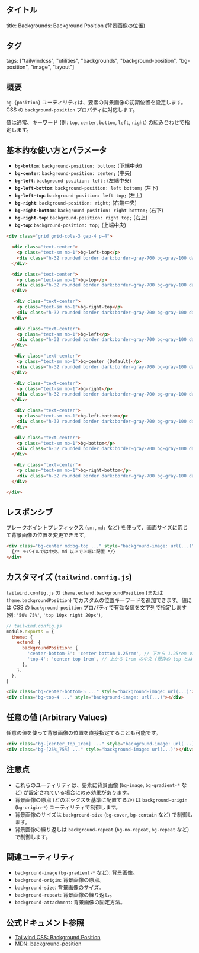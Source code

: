 ## タイトル
title: Backgrounds: Background Position (背景画像の位置)

## タグ
tags: ["tailwindcss", "utilities", "backgrounds", "background-position", "bg-position", "image", "layout"]

## 概要
`bg-{position}` ユーティリティは、要素の背景画像の初期位置を設定します。CSS の `background-position` プロパティに対応します。

値は通常、キーワード (例: `top`, `center`, `bottom`, `left`, `right`) の組み合わせで指定します。

## 基本的な使い方とパラメータ

*   **`bg-bottom`**: `background-position: bottom;` (下端中央)
*   **`bg-center`**: `background-position: center;` (中央)
*   **`bg-left`**: `background-position: left;` (左端中央)
*   **`bg-left-bottom`**: `background-position: left bottom;` (左下)
*   **`bg-left-top`**: `background-position: left top;` (左上)
*   **`bg-right`**: `background-position: right;` (右端中央)
*   **`bg-right-bottom`**: `background-position: right bottom;` (右下)
*   **`bg-right-top`**: `background-position: right top;` (右上)
*   **`bg-top`**: `background-position: top;` (上端中央)

```html
<div class="grid grid-cols-3 gap-4 p-4">

  <div class="text-center">
    <p class="text-sm mb-1">bg-left-top</p>
    <div class="h-32 rounded border dark:border-gray-700 bg-gray-100 dark:bg-gray-800 bg-no-repeat bg-left-top" style="background-image: url('https://via.placeholder.com/80/3b82f6/ffffff?text=BG')"></div>
  </div>

  <div class="text-center">
    <p class="text-sm mb-1">bg-top</p>
    <div class="h-32 rounded border dark:border-gray-700 bg-gray-100 dark:bg-gray-800 bg-no-repeat bg-top" style="background-image: url('https://via.placeholder.com/80/3b82f6/ffffff?text=BG')"></div>
  </div>

   <div class="text-center">
    <p class="text-sm mb-1">bg-right-top</p>
    <div class="h-32 rounded border dark:border-gray-700 bg-gray-100 dark:bg-gray-800 bg-no-repeat bg-right-top" style="background-image: url('https://via.placeholder.com/80/3b82f6/ffffff?text=BG')"></div>
  </div>

   <div class="text-center">
    <p class="text-sm mb-1">bg-left</p>
    <div class="h-32 rounded border dark:border-gray-700 bg-gray-100 dark:bg-gray-800 bg-no-repeat bg-left" style="background-image: url('https://via.placeholder.com/80/3b82f6/ffffff?text=BG')"></div>
  </div>

   <div class="text-center">
    <p class="text-sm mb-1">bg-center (Default)</p>
    <div class="h-32 rounded border dark:border-gray-700 bg-gray-100 dark:bg-gray-800 bg-no-repeat bg-center" style="background-image: url('https://via.placeholder.com/80/3b82f6/ffffff?text=BG')"></div>
  </div>

   <div class="text-center">
    <p class="text-sm mb-1">bg-right</p>
    <div class="h-32 rounded border dark:border-gray-700 bg-gray-100 dark:bg-gray-800 bg-no-repeat bg-right" style="background-image: url('https://via.placeholder.com/80/3b82f6/ffffff?text=BG')"></div>
  </div>

   <div class="text-center">
    <p class="text-sm mb-1">bg-left-bottom</p>
    <div class="h-32 rounded border dark:border-gray-700 bg-gray-100 dark:bg-gray-800 bg-no-repeat bg-left-bottom" style="background-image: url('https://via.placeholder.com/80/3b82f6/ffffff?text=BG')"></div>
  </div>

   <div class="text-center">
    <p class="text-sm mb-1">bg-bottom</p>
    <div class="h-32 rounded border dark:border-gray-700 bg-gray-100 dark:bg-gray-800 bg-no-repeat bg-bottom" style="background-image: url('https://via.placeholder.com/80/3b82f6/ffffff?text=BG')"></div>
  </div>

   <div class="text-center">
    <p class="text-sm mb-1">bg-right-bottom</p>
    <div class="h-32 rounded border dark:border-gray-700 bg-gray-100 dark:bg-gray-800 bg-no-repeat bg-right-bottom" style="background-image: url('https://via.placeholder.com/80/3b82f6/ffffff?text=BG')"></div>
  </div>

</div>
```

## レスポンシブ

ブレークポイントプレフィックス (`sm:`, `md:` など) を使って、画面サイズに応じて背景画像の位置を変更できます。

```html
<div class="bg-center md:bg-top ..." style="background-image: url(...)">
  {/* モバイルでは中央、md 以上で上端に配置 */}
</div>
```

## カスタマイズ (`tailwind.config.js`)

`tailwind.config.js` の `theme.extend.backgroundPosition` (または `theme.backgroundPosition`) でカスタムの位置キーワードを追加できます。値には CSS の `background-position` プロパティで有効な値を文字列で指定します (例: `'50% 75%'`, `'top 10px right 20px'`)。

```javascript
// tailwind.config.js
module.exports = {
  theme: {
    extend: {
      backgroundPosition: {
        'center-bottom-5': 'center bottom 1.25rem', // 下から 1.25rem の中央
        'top-4': 'center top 1rem', // 上から 1rem の中央 (既存の top とは異なる)
      },
    },
  },
}
```

```html
<div class="bg-center-bottom-5 ..." style="background-image: url(...)"></div>
<div class="bg-top-4 ..." style="background-image: url(...)"></div>
```

## 任意の値 (Arbitrary Values)

任意の値を使って背景画像の位置を直接指定することも可能です。

```html
<div class="bg-[center_top_1rem] ..." style="background-image: url(...)"></div>
<div class="bg-[25%_75%] ..." style="background-image: url(...)"></div>
```

## 注意点

*   これらのユーティリティは、要素に背景画像 (`bg-image`, `bg-gradient-*` など) が設定されている場合にのみ効果があります。
*   背景画像の原点 (どのボックスを基準に配置するか) は `background-origin` (`bg-origin-*`) ユーティリティで制御します。
*   背景画像のサイズは `background-size` (`bg-cover`, `bg-contain` など) で制御します。
*   背景画像の繰り返しは `background-repeat` (`bg-no-repeat`, `bg-repeat` など) で制御します。

## 関連ユーティリティ

*   `background-image` (`bg-gradient-*` など): 背景画像。
*   `background-origin`: 背景画像の原点。
*   `background-size`: 背景画像のサイズ。
*   `background-repeat`: 背景画像の繰り返し。
*   `background-attachment`: 背景画像の固定方法。

## 公式ドキュメント参照
*   [Tailwind CSS: Background Position](https://tailwindcss.com/docs/background-position)
*   [MDN: background-position](https://developer.mozilla.org/en-US/docs/Web/CSS/background-position)
